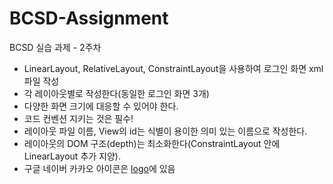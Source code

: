 # BCSD-Assignment
BCSD 실습 과제 - 2주차

- LinearLayout, RelativeLayout, ConstraintLayout을 사용하여 로그인 화면 xml 파일 작성
- 각 레이아웃별로 작성한다(동일한 로그인 화면 3개)
- 다양한 화면 크기에 대응할 수 있어야 한다.
- 코드 컨벤션 지키는 것은 필수!
- 레이아웃 파일 이름, View의 id는 식별이 용이한 의미 있는 이름으로 작성한다.
- 레이아웃의 DOM 구조(depth)는 최소화한다(ConstraintLayout 안에 LinearLayout 추가 지양). 
- 구글 네이버 카카오 아이콘은 [logo](https://drive.google.com/drive/folders/1zjyr7pHL4cRbyKlwWayfWNdfNMcmGTRe)에 있음
